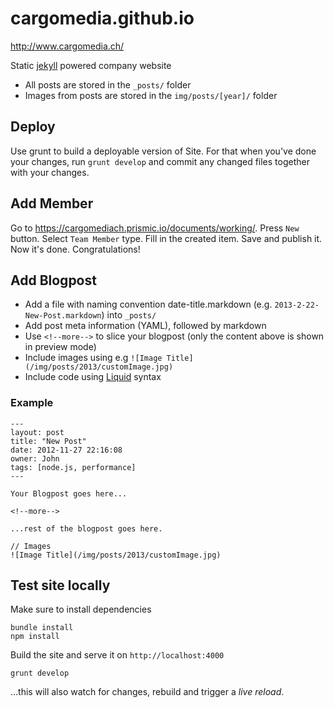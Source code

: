 cargomedia.github.io
====================

http://www.cargomedia.ch/

Static [jekyll](http://jekyllrb.com/) powered company website

- All posts are stored in the `_posts/` folder
- Images from posts are stored in the `img/posts/[year]/` folder

## Deploy

Use grunt to build a deployable version of Site. For that when you've done your changes, run `grunt develop` and commit any changed files together with your changes.

## Add Member

Go to https://cargomediach.prismic.io/documents/working/. Press `New` button. Select `Team Member` type. Fill in the created item. Save and publish it. Now it's done. Congratulations!

## Add Blogpost

- Add a file with naming convention date-title.markdown (e.g. `2013-2-22-New-Post.markdown`) into `_posts/`
- Add post meta information (YAML), followed by markdown
- Use `<!--more-->` to slice your blogpost (only the content above is shown in preview mode)
- Include images using e.g `![Image Title](/img/posts/2013/customImage.jpg)`
- Include code using [Liquid](http://docs.shopify.com/themes/liquid-basics) syntax

### Example

```
---
layout: post
title: "New Post"
date: 2012-11-27 22:16:08
owner: John
tags: [node.js, performance]
---

Your Blogpost goes here...

<!--more-->

...rest of the blogpost goes here.

// Images
![Image Title](/img/posts/2013/customImage.jpg)
```

## Test site locally

Make sure to install dependencies
```
bundle install
npm install
```
Build the site and serve it on `http://localhost:4000`
```
grunt develop
```
…this will also watch for changes, rebuild and trigger a *live reload*.